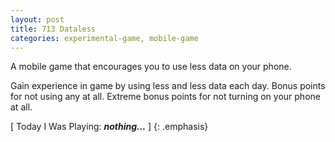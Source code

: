 ```yaml
---
layout: post
title: 713 Dataless
categories: experimental-game, mobile-game
---
```

A mobile game that encourages you to use less data on your phone.

Gain experience in game by using less and less data each day.  Bonus points for not using any at all.  Extreme bonus points for not turning on your phone at all.

[ Today I Was Playing: ***nothing...*** ]
{: .emphasis}